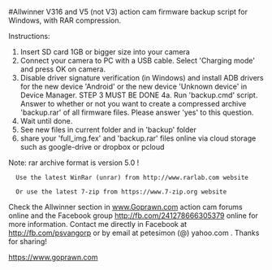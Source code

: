 #Allwinner V316 and V5 (not V3) action cam firmware backup script for Windows, with RAR compression.

Instructions:

1. Insert SD card 1GB or bigger size into your camera
2. Connect your camera to PC with a USB cable. Select 'Charging mode' and press OK on camera.
3. Disable driver signature verification (in Windows) and install ADB drivers for the
    new device 'Android' or the new device 'Unknown device' in Device Manager.
    STEP 3 MUST BE DONE
4a. Run 'backup.cmd' script. Answer to whether or not you want to create a compressed
    archive 'backup.rar' of all firmware files. Please answer 'yes' to this question.
5. Wait until done.
6. See new files in current folder and in 'backup' folder
7. share your 'full_img.fex' and 'backup.rar' files online via cloud storage such
   as google-drive or dropbox or pcloud

Note: rar archive format is version 5.0 !

      Use the latest WinRar (unrar) from http://www.rarlab.com website

      Or use the latest 7-zip from https://www.7-zip.org website

Check the Allwinner section in www.Goprawn.com action cam forums online and the
Facebook group http://fb.com/241278666305379 online for more information.
Contact me directly in Facebook at http://fb.com/psvangorp
or by email at petesimon (@) yahoo.com . Thanks for sharing!
                   
https://www.goprawn.com
